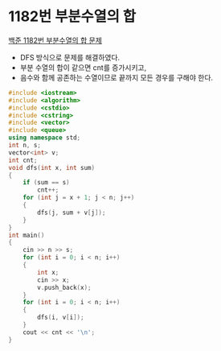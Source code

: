 # 1182번 부분수열의 합

[백준 1182번 부분수열의 합 문제](https://www.acmicpc.net/problem/1182)

- DFS 방식으로 문제를 해결하였다.
- 부분 수열의 합이 같으면 cnt를 증가시키고,
- 음수와 함께 공존하는 수열이므로 끝까지 모든 경우를 구해야 한다.

```c++
#include <iostream>
#include <algorithm>
#include <cstdio>
#include <cstring>
#include <vector>
#include <queue>
using namespace std;
int n, s;
vector<int> v;
int cnt;
void dfs(int x, int sum)
{
    if (sum == s)
        cnt++;
    for (int j = x + 1; j < n; j++)
    {
        dfs(j, sum + v[j]);
    }
}
int main()
{
    cin >> n >> s;
    for (int i = 0; i < n; i++)
    {
        int x;
        cin >> x;
        v.push_back(x);
    }
    for (int i = 0; i < n; i++)
    {
        dfs(i, v[i]);
    }
    cout << cnt << '\n';
}

```

